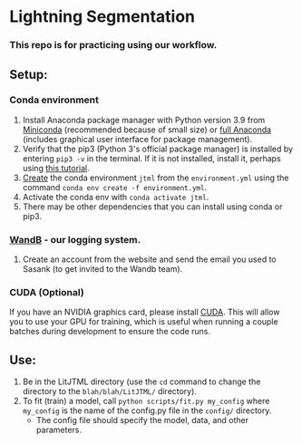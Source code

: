 # Lightning Segmentation

### This repo is for practicing using our workflow.



## Setup:

### Conda environment

1. Install Anaconda package manager with Python version 3.9 from [Miniconda](https://docs.conda.io/en/latest/miniconda.html) (recommended because of small size) or [full Anaconda](https://docs.anaconda.com/anaconda/install/index.html) (includes graphical user interface for package management).
2. Verify that the pip3 (Python 3's official package manager) is installed by entering `pip3 -v` in the terminal. If it is not installed, install it, perhaps using [this tutorial](https://www.activestate.com/resources/quick-reads/how-to-install-and-use-pip3/).
3. [Create](https://docs.conda.io/projects/conda/en/latest/user-guide/tasks/manage-environments.html#creating-an-environment-from-an-environment-yml-file) the conda environment `jtml` from the `environment.yml` using the command `conda env create -f environment.yml`.
4. Activate the conda env with `conda activate jtml`.
5. There may be other dependencies that you can install using conda or pip3.

### [WandB](https://wandb.ai/) - our logging system.

1. Create an account from the website and send the email you used to Sasank (to get invited to the Wandb team).

### CUDA (Optional)

If you have an NVIDIA graphics card, please install [CUDA](https://nvidia.custhelp.com/app/answers/detail/a_id/2136/~/how-to-install-cuda). This will allow you to use your GPU for training, which is useful when running a couple batches during development to ensure the code runs.

## Use:

1. Be in the LitJTML directory (use the `cd` command to change the directory to the `blah/blah/LitJTML/` directory).
2. To fit (train) a model, call `python scripts/fit.py my_config` where `my_config` is the name of the config.py file in the `config/` directory.
    - The config file should specify the model, data, and other parameters.
